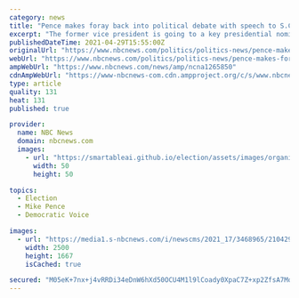 ```yaml
---
category: news
title: "Pence makes foray back into political debate with speech to S.C. conservatives"
excerpt: "The former vice president is going to a key presidential nominating state to launch his critique of Biden's first 100 days."
publishedDateTime: 2021-04-29T15:55:00Z
originalUrl: "https://www.nbcnews.com/politics/politics-news/pence-makes-foray-back-political-debate-speech-s-c-conservatives-n1265850"
webUrl: "https://www.nbcnews.com/politics/politics-news/pence-makes-foray-back-political-debate-speech-s-c-conservatives-n1265850"
ampWebUrl: "https://www.nbcnews.com/news/amp/ncna1265850"
cdnAmpWebUrl: "https://www-nbcnews-com.cdn.ampproject.org/c/s/www.nbcnews.com/news/amp/ncna1265850"
type: article
quality: 131
heat: 131
published: true

provider:
  name: NBC News
  domain: nbcnews.com
  images:
    - url: "https://smartableai.github.io/election/assets/images/organizations/nbcnews.com-50x50.jpg"
      width: 50
      height: 50

topics:
  - Election
  - Mike Pence
  - Democratic Voice

images:
  - url: "https://media1.s-nbcnews.com/i/newscms/2021_17/3468965/210429-mike-pence-se-1054a_1b399ede109376b37a55904d2d142da3.jpg"
    width: 2500
    height: 1667
    isCached: true

secured: "M05eK+7nx+j4vRRDi34eDnW6hXd50OCU4M1l9lCoady0XpaC7Z+xp2ZfsA7MoBON3WnUTVK/DO5PyoMq04Fqd1a4mbPessoJ9X1ke5mVXt1nN2HYkM9zPQ/8IwgOxrL/BPNZ1piCJY+AOAakTjpKyZ1+rUojcH5cS+2Ll0MN4mxNfNIJpxMioA+SsSTDCZrVcuwRkltD/1AC7TPeSTDX3X7z1e1DVFrAYcChB9f2lNAKCzsJsKw/o87lVCxJLawNg/GKWYAUwfd1XfK3ZLAkGygQ7TWrW1UDPh8veBDrYa7Hbv9W/VH5WNO2J2191aZXKWJx9SOWaTY/kncxphlNxjvfT5OElMXh9dRVjBInZgo=;vs/TNrVo7nrmxpjQX6iurg=="
---
```


